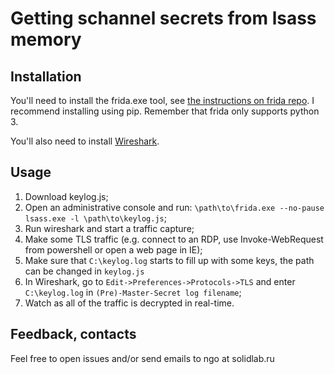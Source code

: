 # Getting schannel secrets from lsass memory

## Installation

You'll need to install the frida.exe tool, see [the instructions on frida repo](https://github.com/frida/frida#1-install-from-prebuilt-binaries). I recommend installing using pip. Remember that frida only supports python 3.

You'll also need to install [Wireshark](https://www.wireshark.org/).

## Usage

1. Download keylog.js;
2. Open an administrative console and run: `\path\to\frida.exe --no-pause lsass.exe -l \path\to\keylog.js`;
3. Run wireshark and start a traffic capture;
4. Make some TLS traffic (e.g. connect to an RDP, use Invoke-WebRequest from powershell or open a web page in IE);
5. Make sure that `C:\keylog.log` starts to fill up with some keys, the path can be changed in `keylog.js`
6. In Wireshark, go to `Edit->Preferences->Protocols->TLS` and enter `C:\keylog.log` in `(Pre)-Master-Secret log filename`;
7. Watch as all of the traffic is decrypted in real-time.


## Feedback, contacts

Feel free to open issues and/or send emails to ngo at solidlab.ru
